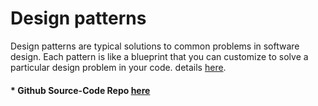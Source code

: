 # Design patterns
Design patterns are typical solutions to common problems
in software design. Each pattern is like a blueprint
that you can customize to solve a particular
design problem in your code. details [here](https://refactoring.guru/design-patterns).

#### * Github Source-Code Repo [here](https://github.com/RefactoringGuru/design-patterns-typescript)
